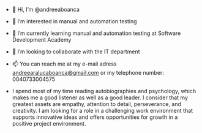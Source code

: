 - 👋 Hi, I’m @andreeaboanca
- 👀 I’m interested in manual and automation testing
- 🌱 I’m currently learning manual and automation testing at Software Development Academy
- 💞️ I’m looking to collaborate with the IT department
- 📫 You can reach me at my e-mail adress andreearalucaboanca@gmail.com or my telephone number: 0040733004575

- I spend most of my time reading autobiographies and psychology, which makes me a good listener as well as a good leader. I consider that my greatest assets are empathy, attention to detail, perseverance, and creativity.
I am looking for a role in a challenging work environment that supports innovative ideas and offers opportunities for growth in a positive project environment.

<!---
andreeaboanca/andreeaboanca is a ✨ special ✨ repository because its `README.md` (this file) appears on your GitHub profile.
You can click the Preview link to take a look at your changes.
--->
